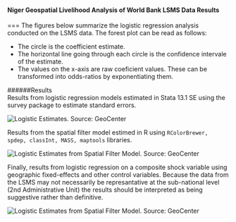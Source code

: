 #### Niger Geospatial Livelihood Analysis of World Bank LSMS Data Results
===
The figures below summarize the logistic regression analysis conducted on the LSMS data. The forest plot can be read as follows:
* The circle is the coefficient estimate.  
* The horizontal line going through each circle is the confidence intervale of the estimate.
* The values on the x-axis are raw coeficient values. These can be transformed into odds-ratios by exponentiating them.

######Results  
Results from logistic regression models estimated in Stata 13.1 SE using the survey package to estimate standard errors.
<p><img src="https://cloud.githubusercontent.com/assets/5873344/4593934/f948e026-508a-11e4-9ea4-e3afe48b3a51.png" alt="Logistic  Estimates. Source: GeoCenter" align="middle"></p>

Results from the spatial filter model estimed in R using `RColorBrewer, spdep, classInt, MASS, maptools` libraries.
<p><img src="https://cloud.githubusercontent.com/assets/5873344/4594082/6eba67d4-508c-11e4-9823-106be59f8982.png" alt="Logistic Estimates from Spatial Filter Model. Source: GeoCenter" align="middle"></p>

Finally, results from logistic regression on a composite shock variable using geographic fixed-effects and other control variables. Because the data from the LSMS may not necessarily be represantative at the sub-national level (2nd Administrative Unit) the results should be interpreted as being suggestive rather than definitive.  
<p><img src="https://cloud.githubusercontent.com/assets/5873344/4594303/4e024c1c-508e-11e4-97db-f69fcf238c4d.jpg" alt="Logistic Estimates from Spatial Filter Model. Source: GeoCenter" align="middle"></p>
